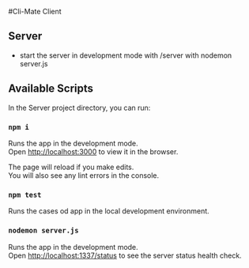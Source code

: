 #Cli-Mate Client

## Server
- start the server in development mode with /server with nodemon server.js

## Available Scripts

In the Server project directory, you can run:

### `npm i`

Runs the app in the development mode.<br />
Open [http://localhost:3000](http://localhost:3000) to view it in the browser.

The page will reload if you make edits.<br />
You will also see any lint errors in the console.

### `npm test`

Runs the cases od  app in the local development environment.<br />

### `nodemon server.js`

Runs the app in the development mode.<br />
Open [http://localhost:1337/status](http://localhost:1337/status) to see the server status health check.<br />


